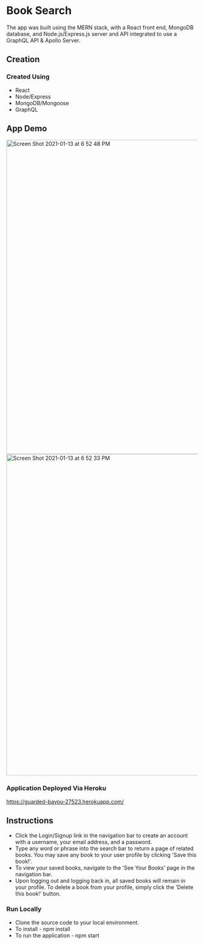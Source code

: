 # Book Search #

The app was built using the MERN stack, with a React front end, MongoDB database, and Node.js/Express.js server and API integrated to use a GraphQL API & Apollo Server. 

## Creation ## 

### Created  Using ###
* React
* Node/Express
* MongoDB/Mongoose
* GraphQL

## App Demo ##

<img width="827" alt="Screen Shot 2021-01-13 at 6 52 48 PM" src="https://user-images.githubusercontent.com/68661461/104533981-a4b7ce80-55d0-11eb-803e-f93bea584be8.png">

<img width="846" alt="Screen Shot 2021-01-13 at 6 52 33 PM" src="https://user-images.githubusercontent.com/68661461/104533958-979adf80-55d0-11eb-80bb-8736536feab0.png">

### Application Deployed Via Heroku ###

https://guarded-bayou-27523.herokuapp.com/

## Instructions ##

* Click the Login/Signup link in the navigation bar to create an account with a username, your email address, and a password.
* Type any word or phrase into the search bar to return a page of related books. You may save any book to your user profile by clicking 'Save this book!'.
* To view your saved books, navigate to the 'See Your Books' page in the navigation bar.
* Upon logging out and logging back in, all saved books will remain in your profile. To delete a book from your profile, simply click the 'Delete this book!' button.

### Run Locally ###

* Clone the source code to your local environment.
* To install - npm install
* To run the application - npm start
